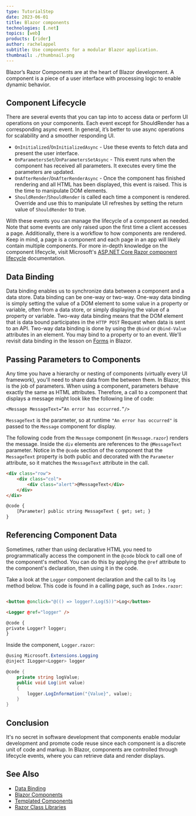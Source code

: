 ```yaml
---
type: TutorialStep
date: 2023-06-01
title: Blazor components
technologies: [.net]
topics: [web]
products: [rider]
author: rachelappel
subtitle: Use components for a modular Blazor application.
thumbnail: ./thumbnail.png
---
```


Blazor’s Razor Components are at the heart of Blazor development. A component is a piece of a user interface with processing logic to enable dynamic behavior. 
## Component Lifecycle

There are several events that you can tap into to access data or perform UI operations on your components. Each event except for ShouldRender has a corresponding async event. In general, it’s better to use async operations for scalability and a smoother responding UI.

* `OnInitialized`/`OnInitializedAsync` - Use these events to fetch data and present the user interface.
* `OnParametersSet`/`OnParametersSetAsync` - This event runs when the component has received all parameters. It executes every time the parameters are updated.
* `OnAfterRender`/`OnAfterRenderAsync` - Once the component has finished rendering and all HTML has been displayed, this event is raised. This is the time to manipulate DOM elements.
* `ShouldRender`/`ShouldRender` is called each time a component is rendered. Override and use this to manipulate UI refreshes by setting the return value of `ShouldRender` to true.

With these events you can manage the lifecycle of a component as needed. Note that some events are only raised upon the first time a client accesses a page. 
Additionally, there is a workflow to how components are rendered. Keep in mind, a page is a component and each page in an app will likely contain multiple components. 
For more in-depth knowledge on the component lifecycle, visit Microsoft's [ASP.NET Core Razor component lifecycle](https://learn.microsoft.com/en-us/aspnet/core/blazor/components/lifecycle) documentation.

## Data Binding
Data binding enables us to synchronize data between a component and a data store. Data binding can be one-way or two-way. One-way data binding is simply setting the value of a DOM element to some value in a property or variable, often from a data store, or simply displaying the value of a property or variable. Two-way data binding means that the DOM element that is data bound participates in the `HTTP POST` Request when data is sent to an API. Two-way data binding is done by using the `@bind` or `@bind-Value` attributes in an element. You may bind to a property or to an event.
We'll revisit data binding in the lesson on [Forms](/tutorials/blazor-essentials/forms/) in Blazor.

## Passing Parameters to Components

Any time you have a hierarchy or nesting of components (virtually every UI framework), you'll need to share data from the between them. In Blazor, this is the job of parameters. When using a component, parameters behave exactly the same as HTML attributes. Therefore, a call to a component that displays a message might look like the following line of code:

`<Message MessageText=”An error has occurred.”/>`

`MessageText` is the parameter, so at runtime `"An error has occurred"` is passed to the `Message` component for display. 

The following code from the `Message` component (in `Message.razor`) renders the message. Inside the `div` elements are references to the `@MessageText` parameter. Notice in the `@code` section of the component that the `MessageText` property is both public and decorated with the `Parameter` attribute, so it matches the `MessageText` attribute in the call.  

```html
<div class="row">
	<div class="col">
    	<div class="alert">@MessageText</div>
	</div>
</div>

@code {
	[Parameter] public string MessageText { get; set; }
}
```

## Referencing Component Data
Sometimes, rather than using declarative HTML you need to programmatically access the component in the `@code` block to call one of the component's method.
You can do this by applying the `@ref` attribute to the component's declaration, then using it in the code. 

Take a look at the `Logger` component declaration and the call to its `log` method below. This code is found in a calling page, such as `Index.razor`:

```html

<button @onclick="@(() => logger?.Log(5))">Log</button>

<Logger @ref="logger" />

@code {
private Logger? logger;
}

```

Inside the component, `Logger.razor`:

```cs
@using Microsoft.Extensions.Logging
@inject ILogger<Logger> logger

@code {
    private string logValue;
    public void Log(int value)
    {
        logger.LogInformation("{Value}", value);
    }
}
```

## Conclusion
It's no secret in software development that components enable modular development and promote code reuse since each component is a discrete unit of code and markup. 
In Blazor, components are controlled through lifecycle events, where you can retrieve data and render displays. 


## See Also
* [Data Binding](https://learn.microsoft.com/en-us/aspnet/core/blazor/components/data-binding?view=aspnetcore-7.0)
* [Blazor Components](https://learn.microsoft.com/en-us/aspnet/core/blazor/components/?view=aspnetcore-7.0)
* [Templated Components](https://docs.microsoft.com/en-us/aspnet/core/blazor/components/templated-components)
* [Razor Class Libraries](https://docs.microsoft.com/en-us/aspnet/core/blazor/components/class-libraries)


